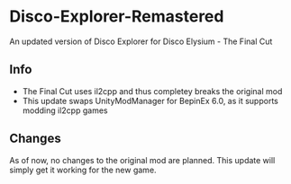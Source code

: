 # Disco-Explorer-Remastered
An updated version of Disco Explorer for Disco Elysium - The Final Cut

## Info
* The Final Cut uses il2cpp and thus completey breaks the original mod
* This update swaps UnityModManager for BepinEx 6.0, as it supports modding il2cpp games

## Changes
As of now, no changes to the original mod are planned. This update will simply get it working for the new game.
